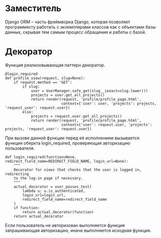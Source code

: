 # Заместитель
Django ORM – часть фреймворка Django, которая позволяет программисту работать с экземплярами классов как с объектами базы данных, скрывая тем самым процесс обращения и работы с базой.

# Декоратор
Функция реализовывающая паттерн декоратор.

    @login_required
    def profile_view(request, slug=None):
        if request.method == 'GET':
            if slug:        
                user = UserManager.safe_get(slug__iexact=slug.lower())            
                projects = user.get_all_projects()            
                return render(request, 'profile/profile_page.html',            
                              context={'user': user, 'projects': projects, 'request_user': request.user})                              
            else:        
                projects = request.user.get_all_projects()       
                return render(request, 'profile/profile_page.html',      
                              context={'user': request.user, 'projects': projects, 'request_user': request.user})

При вызове данной функции перед её исполнением вызывается функция оберкта login_required, проверяющая авторизацию пользователя.

    def login_required(function=None, redirect_field_name=REDIRECT_FIELD_NAME, login_url=None): 
        """
        Decorator for views that checks that the user is logged in, redirecting
        to the log-in page if necessary.
        """
        actual_decorator = user_passes_test(    
            lambda u: u.is_authenticated,       
            login_url=login_url,        
            redirect_field_name=redirect_field_name        
        )    
        if function:    
            return actual_decorator(function)     
        return actual_decorator

 Если пользователь не авторизован выполняется функция запрашивающая авторизацию, иначе выполняется исходная функция.
